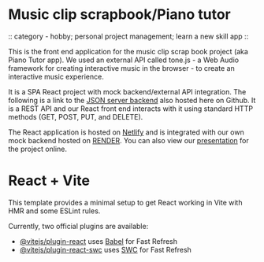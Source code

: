 # Music clip scrapbook/Piano tutor

:: category - hobby; personal project management; learn a new skill app ::

This is the front end application for the music clip scrap book project (aka Piano Tutor app). We used an external API called tone.js - a Web Audio framework for creating interactive music in the browser - to create an interactive music experience.

It is a SPA React project with mock backend/external API integration. The following is a link to the [JSON server backend](https://github.com/isogramc/music-sb-json-backend) also hosted here on Github. It is a REST API and our React front end interacts with it using standard HTTP methods (GET, POST, PUT, and DELETE).

The React application is hosted on [Netlify](https://piano-tutor.netlify.app/profile) and is integrated with our own mock backend hosted on [RENDER](https://music-clip-now.onrender.com). You can also view our [presentation](https://prezi.com/view/mY6IVXCcNhuXQYL3ZXEM/) for the project online.


# React + Vite

This template provides a minimal setup to get React working in Vite with HMR and some ESLint rules.

Currently, two official plugins are available:

- [@vitejs/plugin-react](https://github.com/vitejs/vite-plugin-react/blob/main/packages/plugin-react/README.md) uses [Babel](https://babeljs.io/) for Fast Refresh
- [@vitejs/plugin-react-swc](https://github.com/vitejs/vite-plugin-react-swc) uses [SWC](https://swc.rs/) for Fast Refresh
